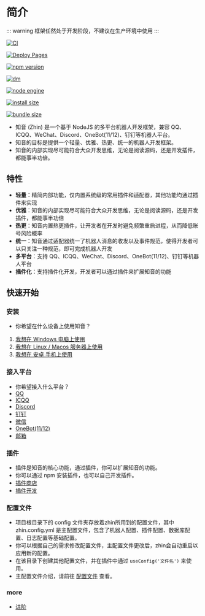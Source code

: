 # 简介

::: warning
框架任然处于开发阶段，不建议在生产环境中使用
:::

<div class="badge-wrap">

[![CI](https://github.com/zhinjs/zhin/actions/workflows/ci.yml/badge.svg)](https://github.com/zhinjs/zhin/actions/workflows/ci.yml)

[![Deploy Pages](https://github.com/zhinjs/zhin/actions/workflows/docs.yml/badge.svg)](https://github.com/zhinjs/zhin/actions/workflows/docs.yml)

[![npm version](https://img.shields.io/npm/v/zhin/latest.svg)](https://www.npmjs.com/package/zhin)

[![dm](https://shields.io/npm/dm/zhin)](https://www.npmjs.com/package/zhin)

[![node engine](https://img.shields.io/node/v/zhin/latest.svg)](https://nodejs.org)

[![install size](https://pkg-size.dev/badge/install/6801977)](https://pkg-size.dev/zhin)

[![bundle size](https://pkg-size.dev/badge/bundle/1909710)](https://pkg-size.dev/zhin)

</div>

- 知音 (Zhin) 是一个基于 NodeJS 的多平台机器人开发框架，兼容 QQ、ICQQ、WeChat、Discord、OneBot(11/12)、钉钉等机器人平台。
- 知音的目标是提供一个轻量、优雅、热更、统一的机器人开发框架。
- 知音的内部实现尽可能符合大众开发思维，无论是阅读源码，还是开发插件，都能事半功倍。

## 特性
- **轻量**：精简内部功能，仅内置系统级的常用插件和适配器，其他功能均通过插件来实现
- **优雅**：知音的内部实现尽可能符合大众开发思维，无论是阅读源码，还是开发插件，都能事半功倍
- **热更**：知音内置热更插件，让开发者在开发时避免频繁重启进程，从而降低账号风险概率
- **统一**：知音通过适配器统一了机器人消息的收发以及事件规范，使得开发者可以只关注一种规范，即可完成机器人开发
- **多平台**：支持 QQ、ICQQ、WeChat、Discord、OneBot(11/12)、钉钉等机器人平台
- **插件化**：支持插件化开发，开发者可以通过插件来扩展知音的功能

## 快速开始
### 安装
- 你希望在什么设备上使用知音？
1. [我想在 Windows 电脑上使用](/guide/windows)
2. [我想在 Linux / Macos 服务器上使用](/guide/linux)
3. [我想在 安卓 手机上使用](/guide/android)

### 接入平台
- 你希望接入什么平台？
- [QQ](/guide/qq)
- [ICQQ](/guide/icqq)
- [Discord](/guide/discord)
- [钉钉](/guide/dingtalk)
- [微信](/guide/wechat)
- [OneBot(11/12)](/guide/onebot)
- [邮箱](/guide/email)

### 插件
- 插件是知音的核心功能，通过插件，你可以扩展知音的功能。
- 你可以通过 npm 安装插件，也可以自己开发插件。
- [插件商店](/store)
- [插件开发](/advance/plugin)

### 配置文件
- 项目根目录下的 config 文件夹存放着zhin所用到的配置文件，其中 zhin.config.yml 是主配置文件，包含了机器人配置、插件配置、数据库配置、日志配置等基础配置。
- 你可以根据自己的需求修改配置文件，主配置文件更改后，zhin会自动重启以应用新的配置。
- 在该目录下创建其他配置文件，并在插件中通过 `useConfig('文件名')` 来使用。
- 主配置文件介绍，请前往 [配置文件](/guide/config) 查看。

### more
- [进阶](/advance/plugin)
